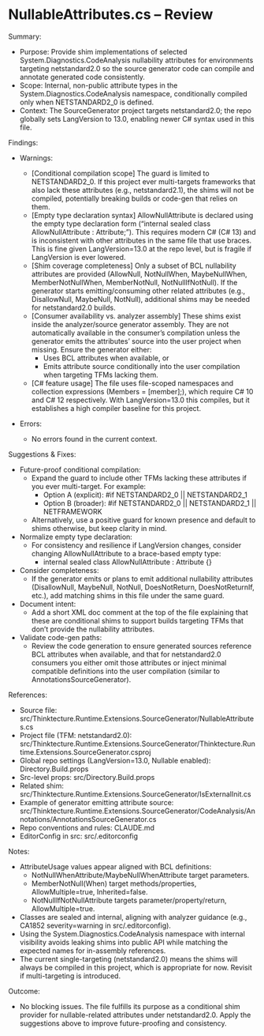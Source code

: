 # NullableAttributes.cs – Review

Summary:
- Purpose: Provide shim implementations of selected System.Diagnostics.CodeAnalysis nullability attributes for environments targeting netstandard2.0 so the source generator code can compile and annotate generated code consistently.
- Scope: Internal, non-public attribute types in the System.Diagnostics.CodeAnalysis namespace, conditionally compiled only when NETSTANDARD2_0 is defined.
- Context: The SourceGenerator project targets netstandard2.0; the repo globally sets LangVersion to 13.0, enabling newer C# syntax used in this file.

Findings:
- Warnings:
  - [Conditional compilation scope] The guard is limited to NETSTANDARD2_0. If this project ever multi-targets frameworks that also lack these attributes (e.g., netstandard2.1), the shims will not be compiled, potentially breaking builds or code-gen that relies on them.
  - [Empty type declaration syntax] AllowNullAttribute is declared using the empty type declaration form (“internal sealed class AllowNullAttribute : Attribute;”). This requires modern C# (C# 13) and is inconsistent with other attributes in the same file that use braces. This is fine given LangVersion=13.0 at the repo level, but is fragile if LangVersion is ever lowered.
  - [Shim coverage completeness] Only a subset of BCL nullability attributes are provided (AllowNull, NotNullWhen, MaybeNullWhen, MemberNotNullWhen, MemberNotNull, NotNullIfNotNull). If the generator starts emitting/consuming other related attributes (e.g., DisallowNull, MaybeNull, NotNull), additional shims may be needed for netstandard2.0 builds.
  - [Consumer availability vs. analyzer assembly] These shims exist inside the analyzer/source generator assembly. They are not automatically available in the consumer’s compilation unless the generator emits the attributes’ source into the user project when missing. Ensure the generator either:
    - Uses BCL attributes when available, or
    - Emits attribute source conditionally into the user compilation when targeting TFMs lacking them.
  - [C# feature usage] The file uses file-scoped namespaces and collection expressions (Members = [member];), which require C# 10 and C# 12 respectively. With LangVersion=13.0 this compiles, but it establishes a high compiler baseline for this project.

- Errors:
  - No errors found in the current context.

Suggestions & Fixes:
- Future-proof conditional compilation:
  - Expand the guard to include other TFMs lacking these attributes if you ever multi-target. For example:
    - Option A (explicit): #if NETSTANDARD2_0 || NETSTANDARD2_1
    - Option B (broader): #if NETSTANDARD2_0 || NETSTANDARD2_1 || NETFRAMEWORK
  - Alternatively, use a positive guard for known presence and default to shims otherwise, but keep clarity in mind.
- Normalize empty type declaration:
  - For consistency and resilience if LangVersion changes, consider changing AllowNullAttribute to a brace-based empty type:
    - internal sealed class AllowNullAttribute : Attribute {}
- Consider completeness:
  - If the generator emits or plans to emit additional nullability attributes (DisallowNull, MaybeNull, NotNull, DoesNotReturn, DoesNotReturnIf, etc.), add matching shims in this file under the same guard.
- Document intent:
  - Add a short XML doc comment at the top of the file explaining that these are conditional shims to support builds targeting TFMs that don’t provide the nullability attributes.
- Validate code-gen paths:
  - Review the code generation to ensure generated sources reference BCL attributes when available, and that for netstandard2.0 consumers you either omit those attributes or inject minimal compatible definitions into the user compilation (similar to AnnotationsSourceGenerator).

References:
- Source file: src/Thinktecture.Runtime.Extensions.SourceGenerator/NullableAttributes.cs
- Project file (TFM: netstandard2.0): src/Thinktecture.Runtime.Extensions.SourceGenerator/Thinktecture.Runtime.Extensions.SourceGenerator.csproj
- Global repo settings (LangVersion=13.0, Nullable enabled): Directory.Build.props
- Src-level props: src/Directory.Build.props
- Related shim: src/Thinktecture.Runtime.Extensions.SourceGenerator/IsExternalInit.cs
- Example of generator emitting attribute source: src/Thinktecture.Runtime.Extensions.SourceGenerator/CodeAnalysis/Annotations/AnnotationsSourceGenerator.cs
- Repo conventions and rules: CLAUDE.md
- EditorConfig in src: src/.editorconfig

Notes:
- AttributeUsage values appear aligned with BCL definitions:
  - NotNullWhenAttribute/MaybeNullWhenAttribute target parameters.
  - MemberNotNull(When) target methods/properties, AllowMultiple=true, Inherited=false.
  - NotNullIfNotNullAttribute targets parameter/property/return, AllowMultiple=true.
- Classes are sealed and internal, aligning with analyzer guidance (e.g., CA1852 severity=warning in src/.editorconfig).
- Using the System.Diagnostics.CodeAnalysis namespace with internal visibility avoids leaking shims into public API while matching the expected names for in-assembly references.
- The current single-targeting (netstandard2.0) means the shims will always be compiled in this project, which is appropriate for now. Revisit if multi-targeting is introduced.

Outcome:
- No blocking issues. The file fulfills its purpose as a conditional shim provider for nullable-related attributes under netstandard2.0. Apply the suggestions above to improve future-proofing and consistency.
